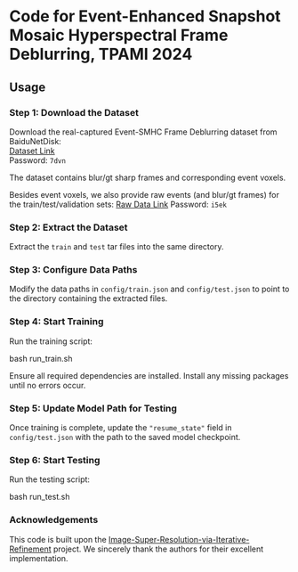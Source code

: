 # Code for Event-Enhanced Snapshot Mosaic Hyperspectral Frame Deblurring, TPAMI 2024

## Usage

### Step 1: Download the Dataset
Download the real-captured Event-SMHC Frame Deblurring dataset from BaiduNetDisk:  
[Dataset Link](https://pan.baidu.com/s/1YCQjS6ucHLvaJdYHiD9NzQ?pwd=7dvn)  
Password: `7dvn`

The dataset contains blur/gt sharp frames and corresponding event voxels.

Besides event voxels, we also provide raw events (and blur/gt frames) for the train/test/validation sets:
[Raw Data Link](https://pan.baidu.com/s/1Nu4W4PW6YDQBgpwayZg2NA?pwd=i5ek)
Password: `i5ek`


### Step 2: Extract the Dataset
Extract the `train` and `test` tar files into the same directory.

### Step 3: Configure Data Paths
Modify the data paths in `config/train.json` and `config/test.json` to point to the directory containing the extracted files.

### Step 4: Start Training
Run the training script:  

bash run_train.sh

Ensure all required dependencies are installed. Install any missing packages until no errors occur.

### Step 5: Update Model Path for Testing
Once training is complete, update the `"resume_state"` field in `config/test.json` with the path to the saved model checkpoint.  

### Step 6: Start Testing
Run the testing script:  

bash run_test.sh

### Acknowledgements
This code is built upon the [Image-Super-Resolution-via-Iterative-Refinement](https://github.com/Janspiry/Image-Super-Resolution-via-Iterative-Refinement) project.
We sincerely thank the authors for their excellent implementation.


